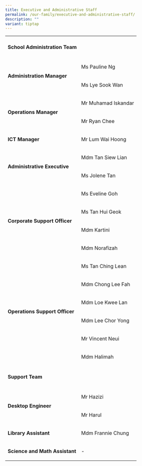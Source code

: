 ```yaml
---
title: Executive and Administrative Staff
permalink: /our-family/executive-and-administrative-staff/
description: ""
variant: tiptap
---
```

<table style="minWidth: 50px">
<colgroup>
<col>
<col>
</colgroup>
<tbody>
<tr>
<td rowspan="1" colspan="2">
<h4><strong>School Administration Team</strong></h4>
</td>
</tr>
<tr>
<td rowspan="2" colspan="1">
<p><strong>Administration Manager</strong>
</p>
</td>
<td rowspan="1" colspan="1">
<p>Ms Pauline Ng</p>
</td>
</tr>
<tr>
<td rowspan="1" colspan="1">
<p>Ms Lye Sook Wan</p>
</td>
</tr>
<tr>
<td rowspan="2" colspan="1">
<p><strong>Operations Manager</strong>
</p>
</td>
<td rowspan="1" colspan="1">
<p>Mr Muhamad Iskandar</p>
</td>
</tr>
<tr>
<td rowspan="1" colspan="1">
<p>Mr Ryan Chee</p>
</td>
</tr>
<tr>
<td rowspan="1" colspan="1">
<p><strong>ICT Manager</strong>
</p>
</td>
<td rowspan="1" colspan="1">
<p>Mr Lum Wai Hoong</p>
</td>
</tr>
<tr>
<td rowspan="2" colspan="1">
<p><strong>Administrative Executive</strong>
</p>
</td>
<td rowspan="1" colspan="1">
<p>Mdm Tan Siew Lian</p>
</td>
</tr>
<tr>
<td rowspan="1" colspan="1">
<p>Ms Jolene Tan</p>
</td>
</tr>
<tr>
<td rowspan="4" colspan="1">
<p><strong>Corporate Support Officer</strong>
</p>
</td>
<td rowspan="1" colspan="1">
<p>Ms Eveline Goh</p>
</td>
</tr>
<tr>
<td rowspan="1" colspan="1">
<p>Ms Tan Hui Geok</p>
</td>
</tr>
<tr>
<td rowspan="1" colspan="1">
<p>Mdm Kartini</p>
</td>
</tr>
<tr>
<td rowspan="1" colspan="1">
<p>Mdm Norafizah</p>
</td>
</tr>
<tr>
<td rowspan="6" colspan="1">
<p><strong>Operations Support Officer</strong>
</p>
</td>
<td rowspan="1" colspan="1">
<p>Ms Tan Ching Lean</p>
</td>
</tr>
<tr>
<td rowspan="1" colspan="1">
<p>Mdm Chong Lee Fah</p>
</td>
</tr>
<tr>
<td rowspan="1" colspan="1">
<p>Mdm Loe Kwee Lan</p>
</td>
</tr>
<tr>
<td rowspan="1" colspan="1">
<p>Mdm Lee Chor Yong</p>
</td>
</tr>
<tr>
<td rowspan="1" colspan="1">
<p>Mr Vincent Neui</p>
</td>
</tr>
<tr>
<td rowspan="1" colspan="1">
<p>Mdm Halimah</p>
</td>
</tr>
<tr>
<td rowspan="1" colspan="2">
<h4><strong>Support Team</strong></h4>
</td>
</tr>
<tr>
<td rowspan="2" colspan="1">
<p><strong>Desktop Engineer</strong>
</p>
</td>
<td rowspan="1" colspan="1">
<p>Mr Hazizi</p>
</td>
</tr>
<tr>
<td rowspan="1" colspan="1">
<p>Mr Harul</p>
</td>
</tr>
<tr>
<td rowspan="1" colspan="1">
<p><strong>Library Assistant</strong>
</p>
</td>
<td rowspan="1" colspan="1">
<p>Mdm Frannie Chung</p>
</td>
</tr>
<tr>
<td rowspan="1" colspan="1">
<p><strong>Science and Math Assistant</strong>
</p>
</td>
<td rowspan="1" colspan="1">
<p>-</p>
</td>
</tr>
</tbody>
</table>
<p></p>